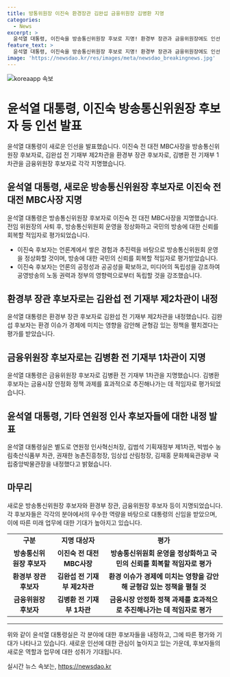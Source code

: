 ```yaml
---
title: 방통위원장 이진숙 환경장관 김완섭 금융위원장 김병환 지명
categories:
  - News
excerpt: >
  윤석열 대통령, 이진숙을 방송통신위원장 후보로 지명! 환경부 장관과 금융위원장에도 인선 - 윤 대통령이 이진숙을 방송통신위원장 후보자로 발탁한 가운데, 환경부 장관과 금융위원장에도 후보자를 공개하며 다각도 인물 발탁. 이진숙 후보자는 공정성과 공공성 회복, 노동권력으로부터 독립 등의 목표를 제시하며 파격적인 입장을 내다. 함께 발표된 행정인사에 대해서도 언급. #윤석열 #이진숙 #행정인사
feature_text: >
  윤석열 대통령, 이진숙을 방송통신위원장 후보로 지명! 환경부 장관과 금융위원장에도 인선 - 윤 대통령이 이진숙을 방송통신위원장 후보자로 발탁한 가운데, 환경부 장관과 금융위원장에도 후보자를 공개하며 다각도 인물 발탁. 이진숙 후보자는 공정성과 공공성 회복, 노동권력으로부터 독립 등의 목표를 제시하며 파격적인 입장을 내다. 함께 발표된 행정인사에 대해서도 언급. #윤석열 #이진숙 #행정인사
image: 'https://newsdao.kr/res/images/meta/newsdao_breakingnews.jpg'
---
```


<p><img src="https://newsdao.kr/res/images/meta/newsdao_breakingnews.jpg" alt="koreaapp 속보" /></p>

<h1>윤석열 대통령, 이진숙 방송통신위원장 후보자 등 인선 발표</h1>

<p data-ke-size="size16">윤석열 대통령이 새로운 인선을 발표했습니다. 이진숙 전 대전 MBC사장을 방송통신위원장 후보자로, 김완섭 전 기재부 제2차관을 환경부 장관 후보자로, 김병환 전 기재부 1차관을 금융위원장 후보자로 각각 지명했습니다.</p>

<h2>윤석열 대통령, 새로운 방송통신위원장 후보자로 이진숙 전 대전 MBC사장 지명</h2>

<p data-ke-size="size16">윤석열 대통령은 방송통신위원장 후보자로 이진숙 전 대전 MBC사장을 지명했습니다. 전임 위원장의 사퇴 후, 방송통신위원회 운영을 정상화하고 국민의 방송에 대한 신뢰를 회복할 적임자로 평가되었습니다.</p>

<ul>
    <li>이진숙 후보자는 언론계에서 쌓은 경험과 추진력을 바탕으로 방송통신위원회 운영을 정상화할 것이며, 방송에 대한 국민의 신뢰를 회복할 적임자로 평가받았습니다.</li>
    <li>이진숙 후보자는 언론의 공정성과 공공성을 확보하고, 미디어의 독립성을 강조하여 공영방송의 노동 권력과 정부의 영향력으로부터 독립할 것을 강조했습니다.</li>
</ul>

<h2>환경부 장관 후보자로는 김완섭 전 기재부 제2차관이 내정</h2>

<p data-ke-size="size16">윤석열 대통령은 환경부 장관 후보자로 김완섭 전 기재부 제2차관을 내정했습니다. 김완섭 후보자는 환경 이슈가 경제에 미치는 영향을 감안해 균형감 있는 정책을 펼치겠다는 평가를 받았습니다.</p>

<h2>금융위원장 후보자로는 김병환 전 기재부 1차관이 지명</h2>

<p data-ke-size="size16">윤석열 대통령은 금융위원장 후보자로 김병환 전 기재부 1차관을 지명했습니다. 김병환 후보자는 금융시장 안정화 정책 과제를 효과적으로 추진해나가는 데 적임자로 평가되었습니다.</p>

<h2>윤석열 대통령, 기타 연원정 인사 후보자들에 대한 내정 발표</h2>

<p data-ke-size="size16">윤석열 대통령실은 별도로 연원정 인사혁신처장, 김범석 기획재정부 제1차관, 박범수 농림축산식품부 차관, 권재한 농촌진흥청장, 임상섭 산림청장, 김재홍 문화체육관광부 국립중앙박물관장을 내정했다고 밝혔습니다.</p>

<h2>마무리</h2>

<p data-ke-size="size16">새로운 방송통신위원장 후보자와 환경부 장관, 금융위원장 후보자 등이 지명되었습니다. 각 후보자들은 각각의 분야에서의 우수한 역량을 바탕으로 대통령의 신임을 받았으며, 이에 따른 미래 업무에 대한 기대가 높아지고 있습니다.</p>

<table>
    <tr>
        <td style="text-align: center; height: 17px;"><b>구분</b></td>
        <td style="text-align: center; height: 17px;"><b>지명 대상자</b></td>
        <td style="text-align: center; height: 17px;"><b>평가</b></td>
    </tr>
    <tr>
        <td style="text-align: center; height: 17px;"><b>방송통신위원장 후보자</b></td>
        <td style="text-align: center; height: 17px;"><b>이진숙 전 대전 MBC사장</b></td>
        <td style="text-align: center; height: 17px;"><b>방송통신위원회 운영을 정상화하고 국민의 신뢰를 회복할 적임자로 평가</b></td>
    </tr>
    <tr>
        <td style="text-align: center; height: 17px;"><b>환경부 장관 후보자</b></td>
        <td style="text-align: center; height: 17px;"><b>김완섭 전 기재부 제2차관</b></td>
        <td style="text-align: center; height: 17px;"><b>환경 이슈가 경제에 미치는 영향을 감안해 균형감 있는 정책을 펼칠 것</b></td>
    </tr>
    <tr>
        <td style="text-align: center; height: 17px;"><b>금융위원장 후보자</b></td>
        <td style="text-align: center; height: 17px;"><b>김병환 전 기재부 1차관</b></td>
        <td style="text-align: center; height: 17px;"><b>금융시장 안정화 정책 과제를 효과적으로 추진해나가는 데 적임자로 평가</b></td>
    </tr>
</table>

<hr>

<p data-ke-size="size16">위와 같이 윤석열 대통령실은 각 분야에 대한 후보자들을 내정하고, 그에 따른 평가와 기대가 나타나고 있습니다. 새로운 인선에 대한 관심이 높아지고 있는 가운데, 후보자들의 새로운 역할과 업무에 대한 성취가 기대됩니다.</p>
실시간 뉴스 속보는, <a href="https://newsdao.kr" rel="dofollow">https://newsdao.kr</a>


